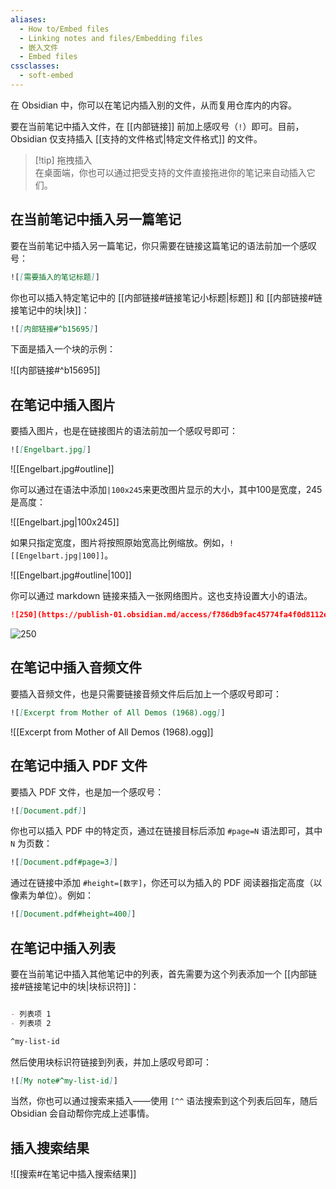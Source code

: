 ```yaml
---
aliases:
  - How to/Embed files
  - Linking notes and files/Embedding files
  - 嵌入文件
  - Embed files
cssclasses:
  - soft-embed
---
```

在 Obsidian 中，你可以在笔记内插入别的文件，从而复用仓库内的内容。

要在当前笔记中插入文件，在 [[内部链接]] 前加上感叹号（`!`）即可。目前，Obsidian 仅支持插入 [[支持的文件格式|特定文件格式]] 的文件。

> [!tip] 拖拽插入  
> 在桌面端，你也可以通过把受支持的文件直接拖进你的笔记来自动插入它们。

## 在当前笔记中插入另一篇笔记

要在当前笔记中插入另一篇笔记，你只需要在链接这篇笔记的语法前加一个感叹号：

```md
![[需要插入的笔记标题]]
```

你也可以插入特定笔记中的 [[内部链接#链接笔记小标题|标题]] 和 [[内部链接#链接笔记中的块|块]]：

```md
![[内部链接#^b15695]]
```

下面是插入一个块的示例：

![[内部链接#^b15695]]

## 在笔记中插入图片

要插入图片，也是在链接图片的语法前加一个感叹号即可：

```md
![[Engelbart.jpg]]
```

![[Engelbart.jpg#outline]]

你可以通过在语法中添加`|100x245`来更改图片显示的大小，其中100是宽度，245是高度：

![[Engelbart.jpg|100x245]]

如果只指定宽度，图片将按照原始宽高比例缩放。例如，`![[Engelbart.jpg|100]]`。

![[Engelbart.jpg#outline|100]]

你可以通过 markdown 链接来插入一张网络图片。这也支持设置大小的语法。

```md
![250](https://publish-01.obsidian.md/access/f786db9fac45774fa4f0d8112e232d67/Attachments/Engelbart.jpg)
```

![250](https://publish-01.obsidian.md/access/f786db9fac45774fa4f0d8112e232d67/Attachments/Engelbart.jpg)


## 在笔记中插入音频文件

要插入音频文件，也是只需要链接音频文件后后加上一个感叹号即可：

```md
![[Excerpt from Mother of All Demos (1968).ogg]]
```

![[Excerpt from Mother of All Demos (1968).ogg]]

## 在笔记中插入 PDF 文件

要插入 PDF 文件，也是加一个感叹号：

```md
![[Document.pdf]]
```

你也可以插入 PDF 中的特定页，通过在链接目标后添加 `#page=N` 语法即可，其中 `N` 为页数：

```md
![[Document.pdf#page=3]]
```

通过在链接中添加 `#height=[数字]`，你还可以为插入的 PDF 阅读器指定高度（以像素为单位）。例如：

```md
![[Document.pdf#height=400]]
```

## 在笔记中插入列表

要在当前笔记中插入其他笔记中的列表，首先需要为这个列表添加一个 [[内部链接#链接笔记中的块|块标识符]]：

```md

- 列表项 1
- 列表项 2

^my-list-id
```

然后使用块标识符链接到列表，并加上感叹号即可：

```md
![[My note#^my-list-id]]
```

当然，你也可以通过搜索来插入——使用 `[^^` 语法搜索到这个列表后回车，随后 Obsidian 会自动帮你完成上述事情。

## 插入搜索结果

![[搜索#在笔记中插入搜索结果]]
